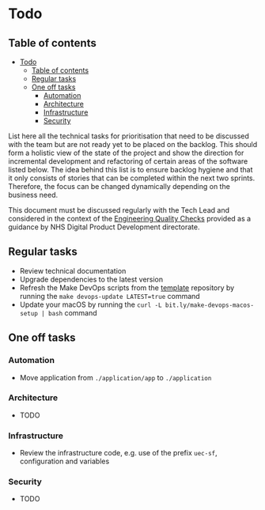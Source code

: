 # Todo

## Table of contents

- [Todo](#todo)
  - [Table of contents](#table-of-contents)
  - [Regular tasks](#regular-tasks)
  - [One off tasks](#one-off-tasks)
    - [Automation](#automation)
    - [Architecture](#architecture)
    - [Infrastructure](#infrastructure)
    - [Security](#security)

List here all the technical tasks for prioritisation that need to be discussed with the team but are not ready yet to be placed on the backlog. This should form a holistic view of the state of the project and show the direction for incremental development and refactoring of certain areas of the software listed below. The idea behind this list is to ensure backlog hygiene and that it only consists of stories that can be completed within the next two sprints. Therefore, the focus can be changed dynamically depending on the business need.

This document must be discussed regularly with the Tech Lead and considered in the context of the [Engineering Quality Checks](https://github.com/NHSDigital/software-engineering-quality-framework/blob/master/quality-checks.md) provided as a guidance by NHS Digital Product Development directorate.

## Regular tasks

- Review technical documentation
- Upgrade dependencies to the latest version
- Refresh the Make DevOps scripts from the [template](https://github.com/nhsd-exeter/make-devops) repository by running the `make devops-update LATEST=true` command
- Update your macOS by running the `curl -L bit.ly/make-devops-macos-setup | bash` command

## One off tasks

### Automation

- Move application from `./application/app` to `./application`

### Architecture

- TODO

### Infrastructure

- Review the infrastructure code, e.g. use of the prefix `uec-sf`, configuration and variables

### Security

- TODO
